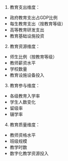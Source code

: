 1. 教育支出维度：
- 政府教育支出占GDP比例
- 每生教育支出（按教育等级）
- 高等教育研发支出
- 教育基础设施投资

2. 教育资源维度：
- 师生比例（按教育等级）
- 教师薪资水平
- 学校数量
- 教育设施设备投入

3. 教育参与维度：
- 各级教育入学率
- 学生人数变化
- 留级率
- 辍学率

4. 教育质量维度：
- 教师资格水平
- 班级规模
- 教学时数
- 数字化教学资源投入